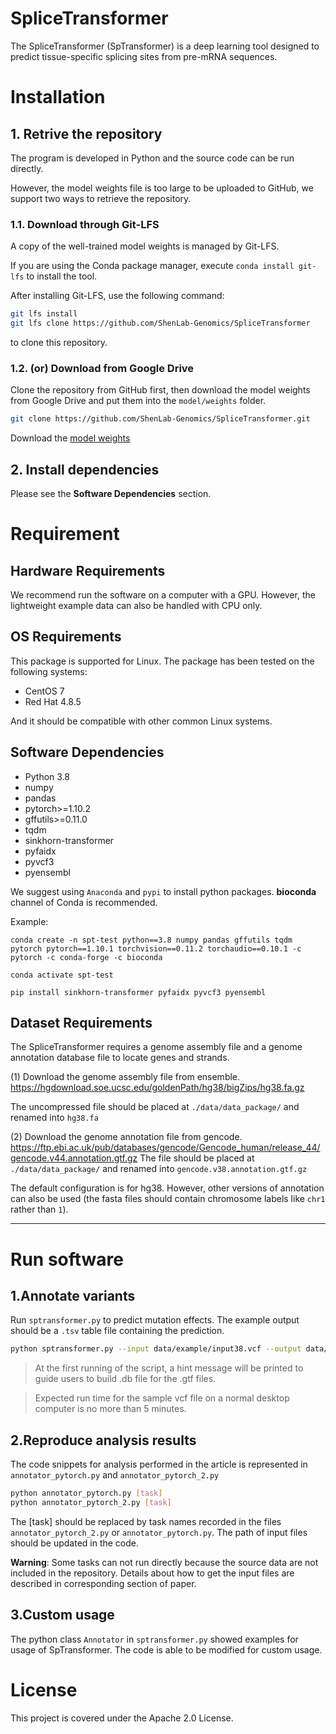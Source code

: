 # SpliceTransformer

The SpliceTransformer (SpTransformer) is a deep learning tool designed to predict tissue-specific splicing sites from pre-mRNA sequences.


# Installation
## 1. Retrive the repository

The program is developed in Python and the source code can be run directly.

However, the model weights file is too large to be uploaded to GitHub, we support two ways to retrieve the repository.

### 1.1. Download through Git-LFS
A copy of the well-trained model weights is managed by Git-LFS.

If you are using the Conda package manager, execute `conda install git-lfs` to install the tool.

After installing Git-LFS, use the following command:
```bash
git lfs install
git lfs clone https://github.com/ShenLab-Genomics/SpliceTransformer
```
to clone this repository.

### 1.2. (or) Download from Google Drive

Clone the repository from GitHub first, then download the model weights from Google Drive and put them into the `model/weights` folder.
```bash
git clone https://github.com/ShenLab-Genomics/SpliceTransformer.git
```
Download the [model weights](https://drive.google.com/file/d/1u7owrAgX7K1MUiP-6AWnC4T1Jrql2eig/view?usp=drive_link)

## 2. Install dependencies
Please see the **Software Dependencies** section.

# Requirement

## Hardware Requirements

We recommend run the software on a computer with a GPU. However, the lightweight example data can also be handled with CPU only.

## OS Requirements
This package is supported for Linux. The package has been tested on the following systems:
- CentOS 7
- Red Hat 4.8.5

And it should be compatible with other common Linux systems.

## Software Dependencies


- Python 3.8
- numpy
- pandas
- pytorch>=1.10.2
- gffutils>=0.11.0
- tqdm
- sinkhorn-transformer
- pyfaidx
- pyvcf3
- pyensembl

We suggest using `Anaconda` and `pypi` to install python packages. **bioconda** channel of Conda is recommended.

Example:
```
conda create -n spt-test python==3.8 numpy pandas gffutils tqdm pytorch pytorch==1.10.1 torchvision==0.11.2 torchaudio==0.10.1 -c pytorch -c conda-forge -c bioconda

conda activate spt-test

pip install sinkhorn-transformer pyfaidx pyvcf3 pyensembl
```


## Dataset Requirements

The SpliceTransformer requires a genome assembly file and a genome annotation database file to locate genes and strands.

(1) Download the genome assembly file from ensemble. 
<https://hgdownload.soe.ucsc.edu/goldenPath/hg38/bigZips/hg38.fa.gz> 

The uncompressed file should be placed at `./data/data_package/` and renamed into `hg38.fa`

(2) Download the genome annotation file from gencode.
<https://ftp.ebi.ac.uk/pub/databases/gencode/Gencode_human/release_44/gencode.v44.annotation.gtf.gz>
The file should be placed at `./data/data_package/` and renamed into `gencode.v38.annotation.gtf.gz`

The default configuration is for hg38. However, other versions of annotation can also be used (the fasta files should contain chromosome labels like `chr1` rather than `1`).


---

# Run software

## 1.Annotate variants

Run `sptransformer.py` to predict mutation effects. The example output should be a `.tsv` table file containing the prediction.
```bash
python sptransformer.py --input data/example/input38.vcf --output data/example/output38.tsv --reference hg38
```

>At the first running of the script, a hint message will be printed to guide users to build .db file for the .gtf files.

>Expected run time for the sample vcf file on a normal desktop computer is no more than 5 minutes.

## 2.Reproduce analysis results

The code snippets for analysis performed in the article is represented in `annotator_pytorch.py` and `annotator_pytorch_2.py`

```bash
python annotator_pytorch.py [task]
python annotator_pytorch_2.py [task]
```

The [task] should be replaced by task names recorded in the files `annotator_pytorch_2.py` or `annotator_pytorch.py`. The path of input files should be updated in the code.

**Warning**: Some tasks can not run directly because the source data are not included in the repository. Details about how to get the input files are described in corresponding section of paper.

## 3.Custom usage

The python class `Annotator` in `sptransformer.py` showed examples for usage of SpTransformer. The code is able to be modified for custom usage.


# License

This project is covered under the Apache 2.0 License.